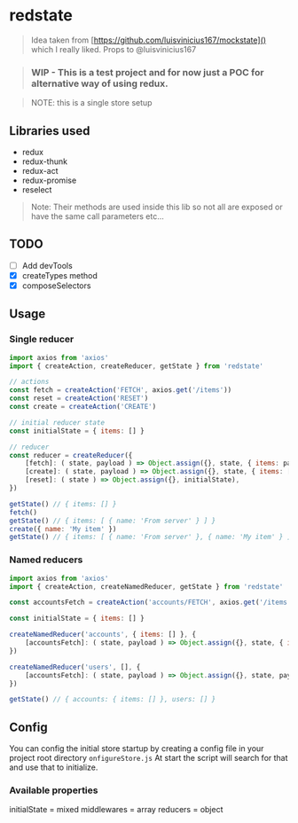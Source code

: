 # redstate

> Idea taken from [https://github.com/luisvinicius167/mockstate]() which I really liked. Props to @luisvinicius167

> ### WIP - This is a test project and for now just a POC for alternative way of using redux.

> NOTE: this is a single store setup

## Libraries used

- redux
- redux-thunk
- redux-act
- redux-promise
- reselect

> Note: Their methods are used inside this lib so not all are exposed or have the same call parameters etc...

## TODO

- [ ] Add devTools
- [x] createTypes method
- [x] composeSelectors

## Usage

### Single reducer 

```js
import axios from 'axios'
import { createAction, createReducer, getState } from 'redstate'

// actions
const fetch = createAction('FETCH', axios.get('/items'))
const reset = createAction('RESET')
const create = createAction('CREATE')

// initial reducer state
const initialState = { items: [] }

// reducer
const reducer = createReducer({
	[fetch]: ( state, payload ) => Object.assign({}, state, { items: payload }),
	[create]: ( state, payload ) => Object.assign({}, state, { items: [ ...state.items, payload ] }),
	[reset]: ( state ) => Object.assign({}, initialState),
})

getState() // { items: [] }
fetch()
getState() // { items: [ { name: 'From server' } ] }
create({ name: 'My item' })
getState() // { items: [ { name: 'From server' }, { name: 'My item' } ] }
```

### Named reducers 

```js
import axios from 'axios'
import { createAction, createNamedReducer, getState } from 'redstate'

const accountsFetch = createAction('accounts/FETCH', axios.get('/items'))

const initialState = { items: [] }

createNamedReducer('accounts', { items: [] }, {
	[accountsFetch]: ( state, payload ) => Object.assign({}, state, { items: payload }),
})

createNamedReducer('users', [], {
	[accountsFetch]: ( state, payload ) => Object.assign({}, state, payload ),
})

getState() // { accounts: { items: [] }, users: [] }
```

## Config

You can config the initial store startup by creating a config file in your project root directory `onfigureStore.js` At start the script will search for that and use that to initialize.

### Available properties

initialState = mixed
middlewares = array
reducers = object
